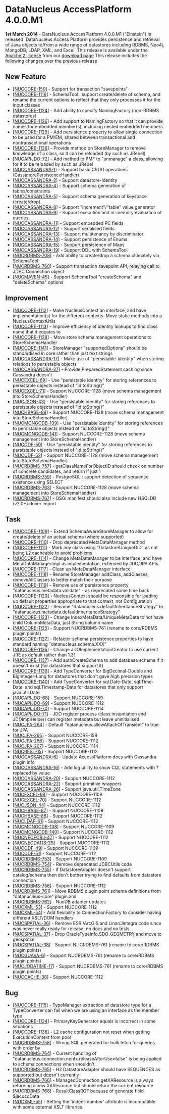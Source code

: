 <head><title>AccessPlatform 4.0.0.M1</title></head>

# DataNucleus AccessPlatform 4.0.0.M1

<div id="dzone_vote_widget" style="float: left; margin-right: 8px;">
    <script type="text/javascript">var dzone_title = 'DataNucleus AccessPlatform 4.0.0.M1 Released';</script>
    <script type="text/javascript">var dzone_url = 'http://www.datanucleus.org/documentation/news/access_platform_4_0_0_m1.html';</script>
    <script type="text/javascript" language="javascript" src="http://widgets.dzone.com/widgets/zoneit.js"></script>
</div>

__1st March 2014__ - DataNucleus AccessPlatform 4.0.0.M1 ("Einstein") is released.
DataNucleus Access Platform provides persistence and retrieval of Java objects to/from a wide range of datastores including RDBMS, Neo4j, MongoDB, LDAP, XML, and Excel.
This release is available under the [Apache 2 license](http://www.datanucleus.org/documentation/license.html) from our [download page](http://www.datanucleus.org/download.html) 
This release includes the following changes over the previous release


## New Feature

<ul>
<li>[<a href='http://issues.datanucleus.org/browse/NUCCORE-159'>NUCCORE-159</a>] -         Support for transaction &quot;savepoints&quot;
</li>
<li>[<a href='http://issues.datanucleus.org/browse/NUCCORE-1116'>NUCCORE-1116</a>] -         SchemaTool : support create/delete of schema, and rename the current options to reflect that they only processes it for the input classes
</li>
<li>[<a href='http://issues.datanucleus.org/browse/NUCCORE-1124'>NUCCORE-1124</a>] -         Add ability to specify NamingFactory (non-RDBMS datastores)
</li>
<li>[<a href='http://issues.datanucleus.org/browse/NUCCORE-1126'>NUCCORE-1126</a>] -         Add support to NamingFactory so that it can provide names for embedded member(s), including nested embedded members
</li>
<li>[<a href='http://issues.datanucleus.org/browse/NUCCORE-1129'>NUCCORE-1129</a>] -         Add persistence property to allow single connection to be used for a PM/EM, shared between transactional and nontransactional operations
</li>
<li>[<a href='http://issues.datanucleus.org/browse/NUCCORE-1136'>NUCCORE-1136</a>] -         Provide method on StoreManager to remove knowledge of a class, so it can be reloaded (by such as JRebel)
</li>
<li>[<a href='http://issues.datanucleus.org/browse/NUCAPIJDO-72'>NUCAPIJDO-72</a>] -         Add method to PMF to &quot;unmanage&quot; a class, allowing for it to be reloaded by such as JRebel
</li>
<li>[<a href='http://issues.datanucleus.org/browse/NUCCASSANDRA-1'>NUCCASSANDRA-1</a>] -         Support basic CRUD operations (CassandraPersistenceHandler)
</li>
<li>[<a href='http://issues.datanucleus.org/browse/NUCCASSANDRA-2'>NUCCASSANDRA-2</a>] -         Support datastore-identity
</li>
<li>[<a href='http://issues.datanucleus.org/browse/NUCCASSANDRA-4'>NUCCASSANDRA-4</a>] -         Support schema generation of tables/constraints
</li>
<li>[<a href='http://issues.datanucleus.org/browse/NUCCASSANDRA-5'>NUCCASSANDRA-5</a>] -         Support schema generation of keyspace (create/drop)
</li>
<li>[<a href='http://issues.datanucleus.org/browse/NUCCASSANDRA-8'>NUCCASSANDRA-8</a>] -         Support &quot;increment&quot;/&quot;table&quot; value generator
</li>
<li>[<a href='http://issues.datanucleus.org/browse/NUCCASSANDRA-9'>NUCCASSANDRA-9</a>] -         Support execution and in-memory evaluation of queries
</li>
<li>[<a href='http://issues.datanucleus.org/browse/NUCCASSANDRA-11'>NUCCASSANDRA-11</a>] -         Support embedded PC fields
</li>
<li>[<a href='http://issues.datanucleus.org/browse/NUCCASSANDRA-12'>NUCCASSANDRA-12</a>] -         Support serialised fields
</li>
<li>[<a href='http://issues.datanucleus.org/browse/NUCCASSANDRA-13'>NUCCASSANDRA-13</a>] -         Support multitenancy by discriminator
</li>
<li>[<a href='http://issues.datanucleus.org/browse/NUCCASSANDRA-14'>NUCCASSANDRA-14</a>] -         Support persistence of Enums
</li>
<li>[<a href='http://issues.datanucleus.org/browse/NUCCASSANDRA-15'>NUCCASSANDRA-15</a>] -         Support persistence of Maps
</li>
<li>[<a href='http://issues.datanucleus.org/browse/NUCCASSANDRA-19'>NUCCASSANDRA-19</a>] -         Support DDL with SchemaTool
</li>
<li>[<a href='http://issues.datanucleus.org/browse/NUCRDBMS-708'>NUCRDBMS-708</a>] -         Add ability to create/drop a schema ultimately via SchemaTool
</li>
<li>[<a href='http://issues.datanucleus.org/browse/NUCRDBMS-760'>NUCRDBMS-760</a>] -         Support transaction savepoint API, relaying call to JDBC Connection object
</li>
<li>[<a href='http://issues.datanucleus.org/browse/NUCMAVEN-45'>NUCMAVEN-45</a>] -         Support SchemaTool &quot;createSchema&quot; and &quot;deleteSchema&quot; options
</li>
</ul>


## Improvement

<ul>
<li>[<a href='http://issues.datanucleus.org/browse/NUCCORE-1112'>NUCCORE-1112</a>] -         Make NucleusContext an interface, and have implementation(s) for the different contexts. Move static methods into a NucleusContextUtils
</li>
<li>[<a href='http://issues.datanucleus.org/browse/NUCCORE-1113'>NUCCORE-1113</a>] -         Improve efficiency of identity lookups to find class name that it equates to
</li>
<li>[<a href='http://issues.datanucleus.org/browse/NUCCORE-1128'>NUCCORE-1128</a>] -         Move store schema management operations to StoreSchemaHandler
</li>
<li>[<a href='http://issues.datanucleus.org/browse/NUCCORE-1141'>NUCCORE-1141</a>] -         StoreManager &quot;supportedOptions&quot; should be standardised in core rather than just text strings
</li>
<li>[<a href='http://issues.datanucleus.org/browse/NUCCASSANDRA-17'>NUCCASSANDRA-17</a>] -         Make use of &quot;persistable-identity&quot; when storing relations to persistable objects
</li>
<li>[<a href='http://issues.datanucleus.org/browse/NUCCASSANDRA-27'>NUCCASSANDRA-27</a>] -         Provide PreparedStatement caching since Cassandra doesn't
</li>
<li>[<a href='http://issues.datanucleus.org/browse/NUCEXCEL-69'>NUCEXCEL-69</a>] -         Use &quot;persistable identity&quot; for storing references to persistable objects instead of &quot;id.toString()&quot;
</li>
<li>[<a href='http://issues.datanucleus.org/browse/NUCEXCEL-71'>NUCEXCEL-71</a>] -         Support NUCCORE-1128 (move schema management into StoreSchemaHandler)
</li>
<li>[<a href='http://issues.datanucleus.org/browse/NUCJSON-43'>NUCJSON-43</a>] -         Use &quot;persistable identity&quot; for storing references to persistable objects instead of &quot;id.toString()&quot;
</li>
<li>[<a href='http://issues.datanucleus.org/browse/NUCHBASE-89'>NUCHBASE-89</a>] -         Support NUCCORE-1128 (move schema management into StoreSchemaHandler)
</li>
<li>[<a href='http://issues.datanucleus.org/browse/NUCMONGODB-139'>NUCMONGODB-139</a>] -         Use &quot;persistable identity&quot; for storing references to persistable objects instead of &quot;id.toString()&quot;
</li>
<li>[<a href='http://issues.datanucleus.org/browse/NUCMONGODB-141'>NUCMONGODB-141</a>] -         Support NUCCORE-1128 (move schema management into StoreSchemaHandler)
</li>
<li>[<a href='http://issues.datanucleus.org/browse/NUCODF-50'>NUCODF-50</a>] -         Use &quot;persistable identity&quot; for storing references to persistable objects instead of &quot;id.toString()&quot;
</li>
<li>[<a href='http://issues.datanucleus.org/browse/NUCODF-52'>NUCODF-52</a>] -         Support NUCCORE-1128 (move schema management into StoreSchemaHandler)
</li>
<li>[<a href='http://issues.datanucleus.org/browse/NUCRDBMS-757'>NUCRDBMS-757</a>] -         getClassNameForObjectID should check on number of concrete candidates, and return if just 1
</li>
<li>[<a href='http://issues.datanucleus.org/browse/NUCRDBMS-759'>NUCRDBMS-759</a>] -         PostgreSQL : support detection of sequence existence using SELECT
</li>
<li>[<a href='http://issues.datanucleus.org/browse/NUCRDBMS-763'>NUCRDBMS-763</a>] -         Support NUCCORE-1128 (move schema management into StoreSchemaHandler)
</li>
<li>[<a href='http://issues.datanucleus.org/browse/NUCRDBMS-767'>NUCRDBMS-767</a>] -         OSGi manifest should also include new HSQLDB (v2.0+) driver import
</li>
</ul>


## Task

<ul>
<li>[<a href='http://issues.datanucleus.org/browse/NUCCORE-1109'>NUCCORE-1109</a>] -         Extend SchemaAwareStoreManager to allow for create/delete of an actual schema (where supported)
</li>
<li>[<a href='http://issues.datanucleus.org/browse/NUCCORE-1110'>NUCCORE-1110</a>] -         Drop deprecated MetaDataManager method
</li>
<li>[<a href='http://issues.datanucleus.org/browse/NUCCORE-1111'>NUCCORE-1111</a>] -         Mark any class using &quot;DatastoreUniqueOID&quot; as not being L2 cacheable to avoid problems
</li>
<li>[<a href='http://issues.datanucleus.org/browse/NUCCORE-1114'>NUCCORE-1114</a>] -         Change MetaDataManager to be interface, and have MetaDataManagerImpl as implementation, extended by JDO/JPA APIs
</li>
<li>[<a href='http://issues.datanucleus.org/browse/NUCCORE-1117'>NUCCORE-1117</a>] -         Clean up MetaDataManager interface
</li>
<li>[<a href='http://issues.datanucleus.org/browse/NUCCORE-1118'>NUCCORE-1118</a>] -         Rename StoreManager addClass, addClasses, removeAllClasses to better match their purpose
</li>
<li>[<a href='http://issues.datanucleus.org/browse/NUCCORE-1119'>NUCCORE-1119</a>] -         Remove use of persistence property &quot;datanucleus.metadata.validate&quot; - as deprecated some time back
</li>
<li>[<a href='http://issues.datanucleus.org/browse/NUCCORE-1120'>NUCCORE-1120</a>] -         NucleusContext should be responsible for loading up default properties appropriate to that context, not Configuration
</li>
<li>[<a href='http://issues.datanucleus.org/browse/NUCCORE-1122'>NUCCORE-1122</a>] -         Rename &quot;datanucleus.defaultInheritanceStrategy&quot; to &quot;datanucleus.metadata.defaultInheritanceStrategy&quot;
</li>
<li>[<a href='http://issues.datanucleus.org/browse/NUCCORE-1123'>NUCCORE-1123</a>] -         Change IndexMetaData/UniqueMetaData to not have child ColumnMetaData, just String column name
</li>
<li>[<a href='http://issues.datanucleus.org/browse/NUCCORE-1125'>NUCCORE-1125</a>] -         Support NUCRDBMS-761 (rename to core/RDBMS plugin points)
</li>
<li>[<a href='http://issues.datanucleus.org/browse/NUCCORE-1127'>NUCCORE-1127</a>] -         Refactor schema persistence properties to have standard naming &quot;datanucleus.schema.XXX&quot;
</li>
<li>[<a href='http://issues.datanucleus.org/browse/NUCCORE-1135'>NUCCORE-1135</a>] -         Change JDOImplementationCreator to use current JRE as default rather than 1.3!
</li>
<li>[<a href='http://issues.datanucleus.org/browse/NUCCORE-1137'>NUCCORE-1137</a>] -         Add autoCreateSchema to add database schema if it doesn't exist (for datastores that support it)
</li>
<li>[<a href='http://issues.datanucleus.org/browse/NUCCORE-1139'>NUCCORE-1139</a>] -         Add TypeConverter for BigDecimal-Double and BigInteger-Long for datastores that don't gave high precision types
</li>
<li>[<a href='http://issues.datanucleus.org/browse/NUCCORE-1140'>NUCCORE-1140</a>] -         Add TypeConverter for sql.Date-Date, sql.Time-Date, and sql.Timestamp-Date for datastores that only support java.util.Date
</li>
<li>[<a href='http://issues.datanucleus.org/browse/NUCAPIJDO-68'>NUCAPIJDO-68</a>] -         Support NUCCORE-159
</li>
<li>[<a href='http://issues.datanucleus.org/browse/NUCAPIJDO-69'>NUCAPIJDO-69</a>] -         Support NUCCORE-1112
</li>
<li>[<a href='http://issues.datanucleus.org/browse/NUCAPIJDO-70'>NUCAPIJDO-70</a>] -         Support NUCCORE-1114
</li>
<li>[<a href='http://issues.datanucleus.org/browse/NUCAPIJDO-71'>NUCAPIJDO-71</a>] -         JDO register process (class instantiation and JDOImplHelper) can register metadata but leave uninitialised
</li>
<li>[<a href='http://issues.datanucleus.org/browse/NUCJPA-264'>NUCJPA-264</a>] -         Default &quot;datanucleus.allowAttachOfTransient&quot; to true for JPA
</li>
<li>[<a href='http://issues.datanucleus.org/browse/NUCJPA-265'>NUCJPA-265</a>] -         Support NUCCORE-159
</li>
<li>[<a href='http://issues.datanucleus.org/browse/NUCJPA-266'>NUCJPA-266</a>] -         Support NUCCORE-1112
</li>
<li>[<a href='http://issues.datanucleus.org/browse/NUCJPA-267'>NUCJPA-267</a>] -         Support NUCCORE-1114
</li>
<li>[<a href='http://issues.datanucleus.org/browse/NUCREST-15'>NUCREST-15</a>] -         Support NUCCORE-1112
</li>
<li>[<a href='http://issues.datanucleus.org/browse/NUCCASSANDRA-6'>NUCCASSANDRA-6</a>] -         Update AccessPlatform docs with Cassandra plugin info
</li>
<li>[<a href='http://issues.datanucleus.org/browse/NUCCASSANDRA-16'>NUCCASSANDRA-16</a>] -         Add log utility to show CQL statements with ? replaced by value
</li>
<li>[<a href='http://issues.datanucleus.org/browse/NUCCASSANDRA-20'>NUCCASSANDRA-20</a>] -         Support NUCCORE-1112
</li>
<li>[<a href='http://issues.datanucleus.org/browse/NUCCASSANDRA-22'>NUCCASSANDRA-22</a>] -         Support primitive wrappers
</li>
<li>[<a href='http://issues.datanucleus.org/browse/NUCCASSANDRA-26'>NUCCASSANDRA-26</a>] -         Support java.util.TimeZone
</li>
<li>[<a href='http://issues.datanucleus.org/browse/NUCEXCEL-68'>NUCEXCEL-68</a>] -         Support NUCCORE-1109
</li>
<li>[<a href='http://issues.datanucleus.org/browse/NUCEXCEL-70'>NUCEXCEL-70</a>] -         Support NUCCORE-1112
</li>
<li>[<a href='http://issues.datanucleus.org/browse/NUCJSON-44'>NUCJSON-44</a>] -         Support NUCCORE-1112
</li>
<li>[<a href='http://issues.datanucleus.org/browse/NUCHBASE-87'>NUCHBASE-87</a>] -         Support NUCCORE-1109
</li>
<li>[<a href='http://issues.datanucleus.org/browse/NUCHBASE-88'>NUCHBASE-88</a>] -         Support NUCCORE-1112
</li>
<li>[<a href='http://issues.datanucleus.org/browse/NUCLDAP-61'>NUCLDAP-61</a>] -         Support NUCCORE-1112
</li>
<li>[<a href='http://issues.datanucleus.org/browse/NUCMONGODB-138'>NUCMONGODB-138</a>] -         Support NUCCORE-1109
</li>
<li>[<a href='http://issues.datanucleus.org/browse/NUCMONGODB-140'>NUCMONGODB-140</a>] -         Support NUCCORE-1112
</li>
<li>[<a href='http://issues.datanucleus.org/browse/NUCNEOFORJ-47'>NUCNEOFORJ-47</a>] -         Support NUCCORE-1112
</li>
<li>[<a href='http://issues.datanucleus.org/browse/NUCNEODATIS-29'>NUCNEODATIS-29</a>] -         Support NUCCORE-1112
</li>
<li>[<a href='http://issues.datanucleus.org/browse/NUCODF-49'>NUCODF-49</a>] -         Support NUCCORE-1109
</li>
<li>[<a href='http://issues.datanucleus.org/browse/NUCODF-51'>NUCODF-51</a>] -         Support NUCCORE-1112
</li>
<li>[<a href='http://issues.datanucleus.org/browse/NUCRDBMS-753'>NUCRDBMS-753</a>] -         Support NUCCORE-1109
</li>
<li>[<a href='http://issues.datanucleus.org/browse/NUCRDBMS-754'>NUCRDBMS-754</a>] -         Remove deprecated JDBCUtils code
</li>
<li>[<a href='http://issues.datanucleus.org/browse/NUCRDBMS-755'>NUCRDBMS-755</a>] -         If DatastoreAdapter doesn't support catalog/schema then don't bother trying to find defaults from datastore connection
</li>
<li>[<a href='http://issues.datanucleus.org/browse/NUCRDBMS-756'>NUCRDBMS-756</a>] -         Support NUCCORE-1112
</li>
<li>[<a href='http://issues.datanucleus.org/browse/NUCRDBMS-761'>NUCRDBMS-761</a>] -         Move RDBMS plugin point schema definitions from &quot;datanucleus-core&quot; plugin.xml
</li>
<li>[<a href='http://issues.datanucleus.org/browse/NUCRDBMS-762'>NUCRDBMS-762</a>] -         NuoDB adapter updates
</li>
<li>[<a href='http://issues.datanucleus.org/browse/NUCXML-53'>NUCXML-53</a>] -         Support NUCCORE-1112
</li>
<li>[<a href='http://issues.datanucleus.org/browse/NUCXML-54'>NUCXML-54</a>] -         Add flexibility to ConnectionFactory to consider having different XSLT/DOM handlers
</li>
<li>[<a href='http://issues.datanucleus.org/browse/NUCSPATIAL-36'>NUCSPATIAL-36</a>] -         Remove ESRI/ArcGIS and Linar/Jintegra code since was never really ready for release, no docs and no tests
</li>
<li>[<a href='http://issues.datanucleus.org/browse/NUCSPATIAL-37'>NUCSPATIAL-37</a>] -         Drop OracleTypeInfo.SDO_GEOMETRY and move to geospatial
</li>
<li>[<a href='http://issues.datanucleus.org/browse/NUCSPATIAL-38'>NUCSPATIAL-38</a>] -         Support NUCRDBMS-761 (rename to core/RDBMS plugin points)
</li>
<li>[<a href='http://issues.datanucleus.org/browse/NUCGUAVA-6'>NUCGUAVA-6</a>] -         Support NUCRDBMS-761 (rename to core/RDBMS plugin points)
</li>
<li>[<a href='http://issues.datanucleus.org/browse/NUCJODATIME-17'>NUCJODATIME-17</a>] -         Support NUCRDBMS-761 (rename to core/RDBMS plugin points)
</li>
<li>[<a href='http://issues.datanucleus.org/browse/NUCCACHE-38'>NUCCACHE-38</a>] -         Support NUCCORE-1112
</li>
</ul>


## Bug

<ul>
<li>[<a href='http://issues.datanucleus.org/browse/NUCCORE-1115'>NUCCORE-1115</a>] -         TypeManager extraction of datastore type for a TypeConverter can fail when we are using an interface as the member type
</li>
<li>[<a href='http://issues.datanucleus.org/browse/NUCCORE-1134'>NUCCORE-1134</a>] -         PrimaryKeyGenerator equals is incorrect in some situations
</li>
<li>[<a href='http://issues.datanucleus.org/browse/NUCCORE-1138'>NUCCORE-1138</a>] -         L2 cache configuration not reset when getting ExecutionContext from pool
</li>
<li>[<a href='http://issues.datanucleus.org/browse/NUCRDBMS-758'>NUCRDBMS-758</a>] -         Wrong SQL generated for bulk fetch for queries with order by
</li>
<li>[<a href='http://issues.datanucleus.org/browse/NUCRDBMS-764'>NUCRDBMS-764</a>] -         Current handling of &quot;datanucleus.connection.nontx.releaseAfterUse=false&quot; is being applied to schema connections when shouldn't
</li>
<li>[<a href='http://issues.datanucleus.org/browse/NUCRDBMS-765'>NUCRDBMS-765</a>] -         H2 DatastoreAdapter should have SEQUENCES as supported but doesn't currently
</li>
<li>[<a href='http://issues.datanucleus.org/browse/NUCRDBMS-766'>NUCRDBMS-766</a>] -         ManagedConnection.getXAResource is always returning a new XAResource but should return the current resource
</li>
<li>[<a href='http://issues.datanucleus.org/browse/NUCRDBMS-768'>NUCRDBMS-768</a>] -         ResultClassROF because of generate field $jacocoData
</li>
<li>[<a href='http://issues.datanucleus.org/browse/NUCXML-55'>NUCXML-55</a>] -         Setting the 'indent-number' attribute is incompatible with some external XSLT libraries.
</li>
</ul>

